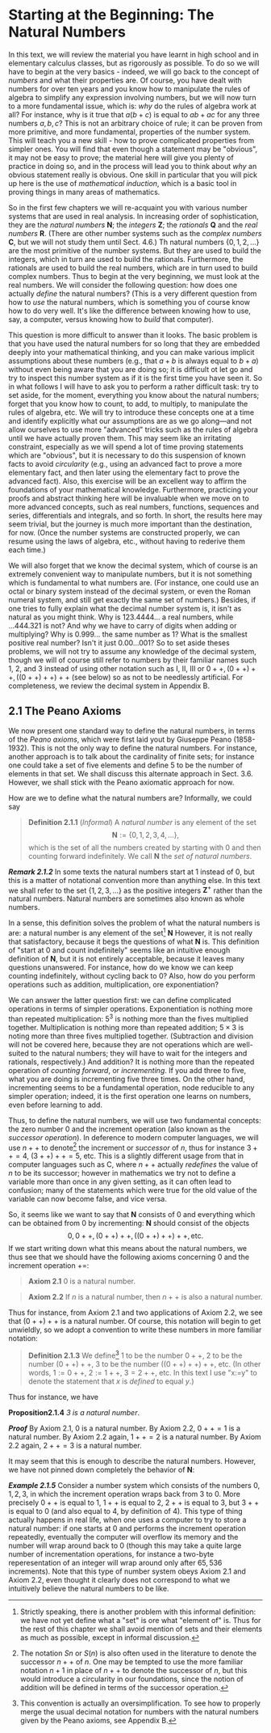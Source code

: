 # Starting at the Beginning: The Natural Numbers

In  this text, we will review the material you have learnt in high school and in elementary calculus classes, but as rigorously as possible. To do so we will have to begin at the very basics - indeed, we will go back to the concept of *numbers* and what their properties are. Of course, you have dealt with numbers for over ten years and you know how to manipulate the rules of algebra to simplify any expression involving numbers, but we will now turn to a more fundamental issue, which is: *why* do the rules of algebra work at all? For instance, why is it true that $a(b+c)$ is equal to $ab + ac$ for any three numbers $a, b ,c$?
This is not an arbitrary choice of rule; it can be proven from more primitive, and more fundamental, properties of the number system. This will teach you a new skill - how to prove complicated properties from simpler ones. You will find that even though a statement may be "obvious", it may not be easy to prove; the material here will give you plenty of practice in doing so, and in the process will lead you to think about *why* an obvious statement really is obvious. One skill in particular that you will pick up here is the use of *mathematical induction*, which is a basic tool in proving things in many areas of mathematics.

So in the first few chapters we will re-acquaint you with various number systems that are used in real analysis. In increasing order of sophistication, they are the *natural numbers* $\mathbf{N}$; the *integers* $\mathbf{Z}$; the *rationals* $\mathbf{Q}$ and the *real numbers* $\mathbf{R}$. (There are other number systems such as the *complex numbers* $\mathbf{C}$, but we will not study them until Sect. 4.6.) Th natural numbers $\{0,1,2,...\}$ are the most primitive of the number systems. But they are used to build the integers, which in turn are used to build the rationals. Furthermore, the rationals are used to build the real numbers, which are in turn used to build complex numbers. Thus to begin at the very beginning, we must look at the real numbers. We will consider the following question: how does one actually *define* the natural numbers? (This is a very different question from how to *use* the natural numbers, which is something you of course know how to do very well. It's like the difference between knowing how to use, say, a computer, versus knowing how to *build* that computer).

This question is more difficult to answer than it looks. The basic problem is that you have used the natural numbers for so long that they are embedded deeply into your mathematical thinking, and you can make various implicit assumptions about these numbers (e.g., that $a+b$ is always equal to $b+a$) without even being aware that you are doing so; it is difficult ot let go and try to inspect this number system as if it is the first time you have seen it. So in what follows I will have to ask you to perform a rather difficult task: try to set aside, for the moment, everything you know about the natural numbers; forget that you know how to count, to add, to multiply, to manipulate the rules of algebra, etc. We will try to introduce these concepts one at a time and identify explicitly what our assumptions are as we go along—and not allow ourselves to use more "advanced" tricks such as the rules of algebra until we have actually proven them. This may seem like an irritating constraint, especially as we will spend a lot of time proving statements which are "obvious", but it is necessary to do this suspension of known facts to avoid *circularity* (e.g., using an advanced fact to prove a more elementary fact, and then later using the elementary fact to prove the advanced fact). Also, this exercise will be an excellent way to affirm the foundations of your mathematical knowledge. Furthermore, practicing your proofs and abstract thinking here will be invaluable when we move on to more advanced concepts, such as real numbers, functions, sequences and series, differentials and integrals, and so forth. In short, the results here may seem trivial, but the journey is much more important than the destination, for now. (Once the number systems are constructed properly, we can resume using the laws of algebra, etc., without having to rederive them each time.)

We will also forget that we know the decimal system, which of course is an extremely convenient way to manipulate numbers, but it is not something which is fundamental to what numbers are. (For instance, one could use an octal or binary system instead of the decimal system, or even the Roman numeral system, and still get exactly the same set of numbers.) Besides, if one tries to fully explain what the decimal number system is, it isn't as natural as you might think. Why is $123.4444...$ a real numbers, while $...444.321$ is not? And why we have to carry of digits when adding or multiplying? Why is $0.999...$ the same number as $1$? What is the smallest positive real number? Isn't it just $0.00...001$? So to set aside theses problems, we will not try to assume any knowledge of the decimal system, though we will of course still refer to numbers by their familiar names such $1$, $2$, and $3$ instead of using other notation such as I, II, III or $0++,(0++)++,((0++)++)++$ (see below) so as not to be needlessly artificial. For completeness, we review the decimal system in Appendix B.

## 2.1 The Peano Axioms

We now present one standard way to define the natural numbers, in terms of the *Peano axioms*, which were first laid yout by Giuseppe Peano (1858-1932). This is not the only way to define the natural numbers. For instance, another approach is to talk about the cardinality of finite sets; for instance one could take a set of five elements and define $5$ to be the number of elements in that set. We shall discuss this alternate approach in Sect. 3.6. However, we shall stick with the Peano axiomatic approach for now.

How are we to define what the natural numbers are? Informally, we could say

> **Definition 2.1.1** (*Informal*) A *natural number* is any element of the set $$
\mathbf{N}:=\{0,1,2,3,4,...\},
$$
which is the set of all the numbers created by starting with $0$ and then counting forward indefinitely. We call $\mathbf{N}$ the *set of natural numbers*.

***Remark 2.1.2*** In some texts the natural numbers start at $1$ instead of $0$, but this is a matter of notational convention more than anything else. In this text we shall refer to the set $\{1,2,3,...\}$ as the positive integers $\mathbf{Z}^+$ rather than the natural numbers. Natural numbers are sometimes also known as whole numbers.

In a sense, this definition solves the problem of what the natural numbers is are: a natural number is any element of the set[^1] $\mathbf{N}$ However, it is not really that satisfactory, because it begs the questions of what $\mathbf{N}$ is. This definition of "start at $0$ and count indefinitely" seems like an intuitive enough definition of $\mathbf{N}$, but it is not entirely acceptable, because it leaves many questions unanswered. For instance, how do we know we can keep counting indefinitely, without cycling back to $0$? Also, how do you perform operations such as addition, multiplication, ore exponentiation?

We can answer the latter question first: we can define complicated operations in terms of simpler operations. Exponentiation is nothing more than repeated multiplication: $5^3$ is nothing more than the fives multiplied together. Multiplication is nothing more than repeated addition; $5 \times 3$ is noting more than three fives multiplied together. (Subtraction and division will not be covered here, because they are not operations which are well-suited to the natural numbers; they will have to wait for the integers and rationals, respectively.) And addition? It is nothing more than the repeated operation of *counting forward*, or *incrementing*. If you add three to five, what you are doing is incrementing five three times. On the other hand, incrementing seems to be a fundamental operation, node reducible to any simpler operation; indeed, it is the first operation one learns on numbers, even before learning to add.

Thus, to define the natural numbers, we will use two fundamental concepts: the zero number $0$ and the increment operation (also known as the *successor operation*). In deference to modern computer languages, we will use $n++$ to denote[^2] the increment or *successor* of $n$, thus for instance $3++=4$, $(3++)++=5$, etc. This is a slightly different usage from that in computer languages such as C, where $n++$ actually *redefines* the value of $n$ to be its successor; however in mathematics we try not to define a variable more than once in any given setting, as it can often lead to confusion; many of the statements which were true for the old value of the variable can now become false, and vice versa.

So, it seems like we want to say that $\mathbf{N}$ consists of $0$ and everything which can be obtained from 0 by incrementing: $\mathbf{N}$ should consist of the objects
$$
0,0++,(0++)++,((0++)++)++, \text{etc.}
$$
If we start writing down what this means about the natural numbers, we thus see that we should have the following axioms concerning $0$ and the increment operation $+=$:

> **Axiom 2.1** $0$ is a natural number.

> **Axiom 2.2** If $n$ is a natural number, then $n++$ is also a natural number.

Thus for instance, from Axiom 2.1 and two applications of Axiom 2.2, we see that $(0++)++$ is a natural number. Of course, this notation will begin to get unwieldly, so we adopt a convention to write these numbers in more familiar notation:

> **Definition 2.1.3** We define[^3] $1$ to be the number $0++$, $2$ to be the number $(0++)++$, $3$ to be the number $((0++)++)++$, etc. (In other words, $1:=0++$, $2:=1++$, $3=2++$, etc. In this text I use "x:=y" to denote the statement that $x$ is *defined* to equal $y$.)

Thus for instance, we have

**Proposition2.1.4** *$3$ is a natural number*.

***Proof*** By Axiom 2.1, $0$ is a natural number. By Axiom 2.2, $0++=1$ is a natural number. By Axiom 2.2 again, $1++=2$ is a natural number. By Axiom 2.2 again, $2++=3$ is a natural number.

It may seem that this is enough to describe the natural numbers. However, we have not pinned down completely the behavior of $\mathbf{N}$:

***Example 2.1.5*** Consider a number system which consists of the numbers $0,1,2,3,$ in which the increment operation wraps back from $3$ to $0$. More precisely $0++$ is equal to $1$, $1++$ is equal to $2$, $2++$ is equal to $3$, but $3++$ is equal to $0$ (and also equal to $4$, by definition of $4$). This type of thing actually happens in real life, when one uses a computer to try to store a natural number: if one starts at $0$ and performs the increment operation repeatedly, eventually the computer will overflow its memory and the number will wrap around back to $0$ (though this may take a quite large number of incrementation operations, for instance a two-byte reperesentation of an integer will wrap around only after $65,536$ increments). Note that this type of number system obeys Axiom 2.1 and Axiom 2.2, even thought it clearly does not correspond to what we intuitively believe the natural numbers to be like.


[^1]: Strictly speaking, there is another problem with this informal definition: we have not yet define what a "set" is ore what "element of" is. Thus for the rest of this chapter we shall avoid mention of sets and their elements as much as possible, except in informal discussion.

[^2]: The notation $Sn$ or $S(n)$ is also often used in the literature to denote the successor $n++$ of $n$. One may be tempted to use the more familiar notation $n+1$ in place of $n++$ to denote the successor of $n$, but this would introduce a circularity in our foundations, since the notion of addition will be defined in terms of the successor operation.

[^3]: This convention is actually an oversimplification. To see how to properly merge the usual decimal notation for numbers with  the natural numbers given by the Peano axioms, see Appendix B.